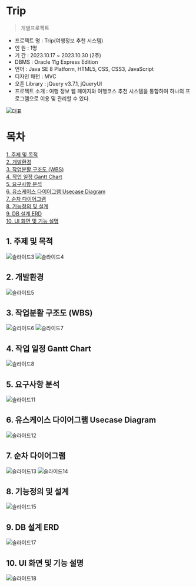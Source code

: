 Trip
==========
> 개별프로젝트

- 프로젝트 명 : Trip(여행정보 추천 시스템) <br>
- 인 원 : 1명 <br>
- 기 간 : 2023.10.17 ~ 2023.10.30 (2주) <br>
- DBMS : Oracle 11g Express Edition <br>
- 언어 : Java SE 8 Platform, HTML5, CSS, CSS3, JavaScript <br>
- 디자인 패턴 : MVC <br>
- 오픈 Library : jQuery v3.7.1, jQueryUI <br>
- 프로젝트 소개 : 여행 정보 웹 페이지와 여행코스 추천 시스템을 통합하여 하나의 프로그램으로 이용 및 관리할 수 있다.<br>

![대표](https://github.com/wjdwlsee/1stProject/assets/137759301/ce95daf0-2f0f-4114-9794-731160082033)

# 목차 
[1. 주제 및 목적 ](https://github.com/wjdwlsee/1stProject#1-%EC%A3%BC%EC%A0%9C-%EB%B0%8F-%EB%AA%A9%EC%A0%81)<br>
[2. 개발환경 ](https://github.com/wjdwlsee/1stProject#2-%EA%B0%9C%EB%B0%9C%ED%99%98%EA%B2%BD) <br>
[3. 작업분활 구조도 (WBS) ](https://github.com/wjdwlsee/1stProject#3-%EC%9E%91%EC%97%85%EB%B6%84%ED%99%9C-%EA%B5%AC%EC%A1%B0%EB%8F%84-wbs) <br>
[4. 작업 일정 Gantt Chart ](https://github.com/wjdwlsee/1stProject#4-%EC%9E%91%EC%97%85-%EC%9D%BC%EC%A0%95-gantt-chart)<br>
[5. 요구사항 분석 ](https://github.com/wjdwlsee/1stProject#5-%EC%9A%94%EA%B5%AC%EC%82%AC%ED%95%AD-%EB%B6%84%EC%84%9D)<br>
[6. 유스케이스 다이어그램 Usecase Diagram ](https://github.com/wjdwlsee/1stProject#6-%EC%9C%A0%EC%8A%A4%EC%BC%80%EC%9D%B4%EC%8A%A4-%EB%8B%A4%EC%9D%B4%EC%96%B4%EA%B7%B8%EB%9E%A8-usecase-diagram) <br>
[7. 순차 다이어그램 ](https://github.com/wjdwlsee/1stProject#7-%EC%88%9C%EC%B0%A8-%EB%8B%A4%EC%9D%B4%EC%96%B4%EA%B7%B8%EB%9E%A8) <br> 
[8. 기능정의 및 설계 ](https://github.com/wjdwlsee/1stProject#8-%EA%B8%B0%EB%8A%A5%EC%A0%95%EC%9D%98-%EB%B0%8F-%EC%84%A4%EA%B3%84) <br>
[9. DB 설계 ERD ](https://github.com/wjdwlsee/1stProject#9-db-%EC%84%A4%EA%B3%84-erd)<br>
[10. UI 화면 및 기능 설명 ](https://github.com/wjdwlsee/1stProject#10-ui-%ED%99%94%EB%A9%B4-%EB%B0%8F-%EA%B8%B0%EB%8A%A5-%EC%84%A4%EB%AA%85) <br>

## 1. 주제 및 목적
![슬라이드3](https://github.com/wjdwlsee/1stProject/assets/137759301/2196db7f-399c-40f4-a93b-4b210add01e3)
![슬라이드4](https://github.com/wjdwlsee/1stProject/assets/137759301/f75fc5c6-778b-4ae9-b4f8-dca80bce1236)


## 2. 개발환경
![슬라이드5](https://github.com/wjdwlsee/1stProject/assets/137759301/4f1d25ba-3a2e-49db-923e-7e53c9b43d39)


## 3. 작업분활 구조도 (WBS)
![슬라이드6](https://github.com/wjdwlsee/1stProject/assets/137759301/cb5d075b-35eb-41e6-b94a-72e6261c88f3)
![슬라이드7](https://github.com/wjdwlsee/1stProject/assets/137759301/02dea0f5-efbb-4291-b7f9-09e4539df0cf)


## 4. 작업 일정 Gantt Chart
![슬라이드8](https://github.com/wjdwlsee/1stProject/assets/137759301/3640d89a-36fa-455f-b212-09855c40a47b)

## 5. 요구사항 분석
![슬라이드11](https://github.com/wjdwlsee/1stProject/assets/137759301/78a4fa4f-ab4f-4656-9bf9-34f10d14d35c)

## 6. 유스케이스 다이어그램 Usecase Diagram
![슬라이드12](https://github.com/wjdwlsee/1stProject/assets/137759301/e53d8147-7005-4fdc-bd48-47052c4d85a4)
## 7. 순차 다이어그램
![슬라이드13](https://github.com/wjdwlsee/1stProject/assets/137759301/aba5d7ee-69fd-4607-9171-d02591c30250)
![슬라이드14](https://github.com/wjdwlsee/1stProject/assets/137759301/12551865-aded-45af-bbd5-c4019e3b4992)
## 8. 기능정의 및 설계
![슬라이드15](https://github.com/wjdwlsee/1stProject/assets/137759301/41f82d48-8857-48cc-8fe9-e71b93753ec2)

## 9. DB 설계 ERD
![슬라이드17](https://github.com/wjdwlsee/1stProject/assets/137759301/c4a78720-8315-4b24-8ec4-9383124bca69)

## 10. UI 화면 및 기능 설명
![슬라이드18](https://github.com/wjdwlsee/1stProject/assets/137759301/f7dd3e77-b281-4196-82d7-7ec31b62c169)
